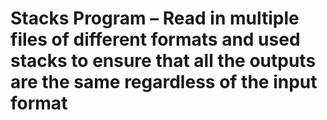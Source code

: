 # Stacks Program – Read in multiple files of different formats and used stacks to ensure that all the outputs are the same regardless of the input format
